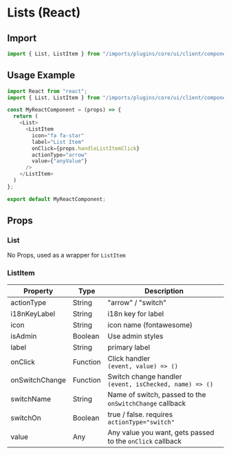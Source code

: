 # Lists (React)

## Import

```javascript
import { List, ListItem } from "/imports/plugins/core/ui/client/components";
```

## Usage Example

```javascript
import React from "react";
import { List, ListItem } from "/imports/plugins/core/ui/client/components";

const MyReactComponent = (props) => {
  return (
    <List>
      <ListItem
        icon="fa fa-star"
        label="List Item"
        onClick={props.handleListItemClick}
        actionType="arrow"
        value={"anyValue"}
      />
    </ListItem>
  )
};

export default MyReactComponent;
```

## Props

### List

No Props, used as a wrapper for `ListItem`

### ListItem

Property       | Type     | Description
-------------- | -------- | ---------------------------------------------------------
actionType     | String   | "arrow" / "switch"
i18nKeyLabel   | String   | i18n key for label
icon           | String   | icon name (fontawesome)
isAdmin        | Boolean  | Use admin styles
label          | String   | primary label
onClick        | Function | Click handler<br> `(event, value) => ()`
onSwitchChange | Function | Switch change handler<br> `(event, isChecked, name) => ()`
switchName     | String   | Name of switch, passed to the `onSwitchChange` callback
switchOn       | Boolean  | true / false. requires `actionType="switch"`
value          | Any      | Any value you want, gets passed to the `onClick` callback

